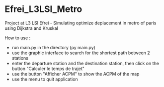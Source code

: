 # Efrei_L3LSI_Metro
Project at L3 LSI Efrei - Simulating optimize deplacement in metro of paris using Dijkstra and Kruskal

How to use :
 - run main.py in the directory (py main.py)
 - use the graphic interface to search for the shortest path between 2 stations
 - enter the departure station and the destination station, then click on the button "Calculer le temps de trajet"
 - use the button "Afficher ACPM" to show the ACPM of the map
 - use the menu to quit application